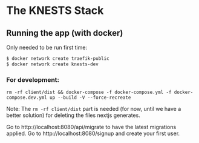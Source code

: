 # The KNESTS Stack

## Running the app (with docker)

Only needed to be run first time: 

```bash
$ docker network create traefik-public
$ docker network create knests-dev
```

### For development:

`rm -rf client/dist && docker-compose -f docker-compose.yml -f docker-compose.dev.yml up --build -V --force-recreate`

Note: The `rm -rf client/dist` part is needed (for now, until we have a better solution) for deleting the files  nextjs generates.

Go to http://localhost:8080/api/migrate to have the latest migrations applied.
Go to http://localhost:8080/signup and create your first user.